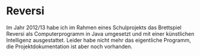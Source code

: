 # Reversi
Im Jahr 2012/13 habe ich im Rahmen eines Schulprojekts das Brettspiel Reversi als Computerprogramm in Java umgesetzt und mit einer künstlichen Intelligenz ausgestattet.
Leider habe nicht mehr das eigentliche Programm, die Projektdokumentation ist aber noch vorhanden.
